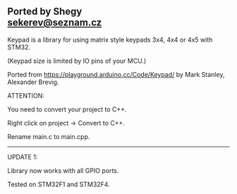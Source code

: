 Ported by Shegy<br>
sekerev@seznam.cz<br>
---------
Keypad is a library for using matrix style keypads 3x4, 4x4 or 4x5 with STM32.

(Keypad size is limited by IO pins of your MCU.)

Ported from https://playground.arduino.cc/Code/Keypad/ by Mark Stanley, Alexander Brevig.

ATTENTION:

You need to convert your project to C++.

Right click on project -> Convert to C++.

Rename main.c to main.cpp.




---------
UPDATE 1:

Library now works with all GPIO ports.

Tested on STM32F1 and STM32F4.

